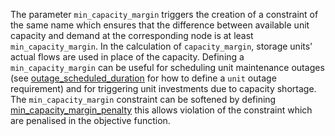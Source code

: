 The parameter `min_capacity_margin` triggers the creation of a constraint of the same name which ensures
that the difference between available unit capacity and demand at the corresponding node is at least
`min_capacity_margin`. In the calculation of `capacity_margin`, storage units' actual flows are used
in place of the capacity. Defining a `min_capacity_margin` can be useful for scheduling unit
maintenance outages (see [outage\_scheduled\_duration](@ref) for how to define a `unit` outage requirement)
and for triggering unit investments due to capacity shortage. The `min_capacity_margin` constraint can be 
softened by defining [min\_capacity\_margin\_penalty](@ref) this allows violation of the constraint
which are penalised in the objective function.